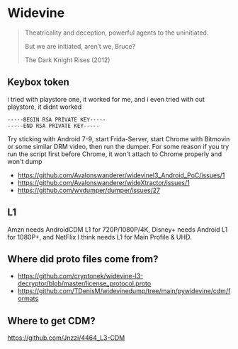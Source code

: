 # Widevine

> Theatricality and deception, powerful agents to the uninitiated.
>
> But we are initiated, aren’t we, Bruce?
>
> The Dark Knight Rises (2012)

## Keybox token

i tried with playstore one, it worked for me, and i even tried with out
playstore, it didnt worked

~~~
-----BEGIN RSA PRIVATE KEY-----
-----END RSA PRIVATE KEY-----
~~~

Try sticking with Android 7-9, start Frida-Server, start Chrome with Bitmovin
or some similar DRM video, then run the dumper. For some reason if you try run
the script first before Chrome, it won't attach to Chrome properly and won't
dump

- <https://github.com/Avalonswanderer/widevinel3_Android_PoC/issues/1>
- https://github.com/Avalonswanderer/wideXtractor/issues/1
- https://github.com/wvdumper/dumper/issues/27

## L1

Amzn needs AndroidCDM L1 for 720P/1080P/4K, Disney+ needs Android L1 for
1080P+, and NetFlix I think needs L1 for Main Profile & UHD.

## Where did proto files come from?

- <https://github.com/cryptonek/widevine-l3-decryptor/blob/master/license_protocol.proto>
- https://github.com/TDenisM/widevinedump/tree/main/pywidevine/cdm/formats

## Where to get CDM?

<https://github.com/Jnzzi/4464_L3-CDM>
